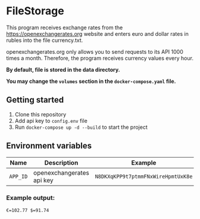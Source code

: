 # FileStorage
This program receives exchange rates from the https://openexchangerates.org 
website and enters euro and dollar rates in rubles into the file currency.txt.

openexchangerates.org only allows you to send requests to its API 1000 times a month. 
Therefore, the program receives currency values every hour.

__By default,  file is stored in the data directory.__

__You may change the `volumes` section in the `docker-compose.yaml` file.__
## Getting started
1. Clone this repository
2. Add api key to `config.env` file
3. Run `docker-compose up -d --build` to start the project

## Environment variables
| Name     | Description               | Example                             |
|----------|---------------------------|-------------------------------------|
| `APP_ID` | openexchangerates api key | `N8DKXqKPP9t7ptmmFNxWireHpmtUxK8e`  |

### Example output:
```
€=102.77 $=91.74
```